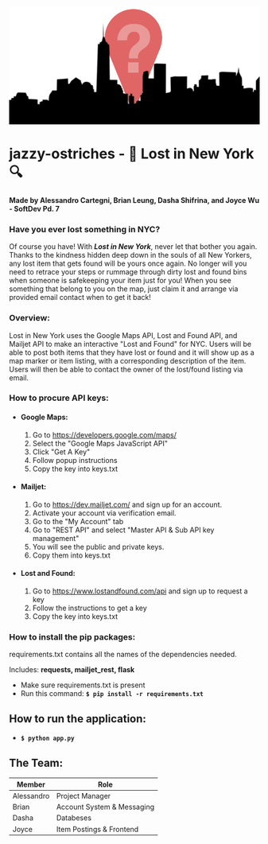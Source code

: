 <img width="978" src="/static/logo-big.png">

# jazzy-ostriches - :mag_right: Lost in New York :mag:

#### Made by Alessandro Cartegni, Brian Leung, Dasha Shifrina, and Joyce Wu - SoftDev Pd. 7

### Have you ever lost something in NYC?
Of course you have! With *__Lost in New York__*, never let that bother you again. Thanks to the kindness hidden deep down in the souls of all New Yorkers, any lost item that gets found will be yours once again. No longer will you need to retrace your steps or rummage through dirty lost and found bins when someone is safekeeping your item just for you! When you see something that belong to you on the map, just claim it and arrange via provided email contact when to get it back!

### Overview:
Lost in New York uses the Google Maps API, Lost and Found API, and Mailjet API to make an interactive "Lost and Found" for NYC. Users will be able to post both items that they have lost or found and it will show up as a map marker or item listing, with a corresponding description of the item. Users will then be able to contact the owner of the lost/found listing via email.

### How to procure API keys:
* #### Google Maps:
  1. Go to https://developers.google.com/maps/
  2. Select the "Google Maps JavaScript API"
  3. Click "Get A Key"
  4. Follow popup instructions
  5. Copy the key into keys.txt
* #### Mailjet:
  1. Go to https://dev.mailjet.com/ and sign up for an account.
  2. Activate your account via verification email.
  3. Go to the "My Account" tab
  4. Go to "REST API" and select "Master API & Sub API key management"
  5. You will see the public and private keys.
  6. Copy them into keys.txt
* #### Lost and Found:
  1. Go to https://www.lostandfound.com/api and sign up to request a key
  2. Follow the instructions to get a key
  3. Copy the key into keys.txt
### How to install the pip packages:

requirements.txt contains all the names of the dependencies needed.

Includes: <b>requests, mailjet_rest, flask</b>

- Make sure requirements.txt is present
- Run this command: <b> `$ pip install -r requirements.txt`</b>

## How to run the application:
- <b>`$ python app.py`</b>

## The Team:
|  Member  | Role |
| ------------- | ------------- |
| Alessandro | Project Manager |
| Brian  | Account System & Messaging |
| Dasha  | Databeses |
| Joyce  | Item Postings & Frontend |
